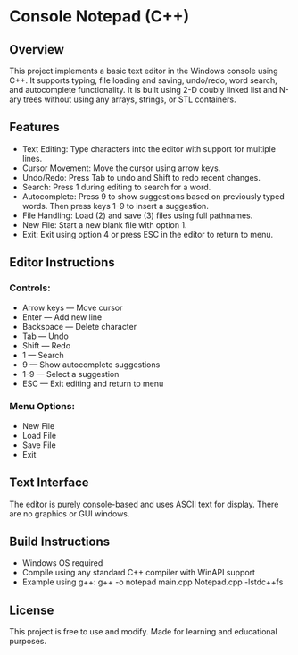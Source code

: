 # Console Notepad (C++)
## Overview
This project implements a basic text editor in the Windows console using C++. It supports typing, file loading and saving, undo/redo, word search, and autocomplete functionality. It is built using 2-D doubly linked list and N-ary trees without using any arrays, strings, or STL containers.

## Features
- Text Editing: Type characters into the editor with support for multiple lines.
- Cursor Movement: Move the cursor using arrow keys.
- Undo/Redo: Press Tab to undo and Shift to redo recent changes.
- Search: Press 1 during editing to search for a word.
- Autocomplete: Press 9 to show suggestions based on previously typed words. Then press keys 1–9 to insert a suggestion.
- File Handling: Load (2) and save (3) files using full pathnames.
- New File: Start a new blank file with option 1.
- Exit: Exit using option 4 or press ESC in the editor to return to menu.

## Editor Instructions
### Controls:
- Arrow keys — Move cursor
- Enter — Add new line
- Backspace — Delete character
- Tab — Undo
- Shift — Redo
- 1 — Search
- 9 — Show autocomplete suggestions
- 1-9 — Select a suggestion
- ESC — Exit editing and return to menu

### Menu Options:
- New File
- Load File
- Save File
- Exit

## Text Interface
The editor is purely console-based and uses ASCII text for display. There are no graphics or GUI windows.

## Build Instructions
- Windows OS required
- Compile using any standard C++ compiler with WinAPI support
- Example using g++:
g++ -o notepad main.cpp Notepad.cpp -lstdc++fs

## License
This project is free to use and modify. Made for learning and educational purposes.
